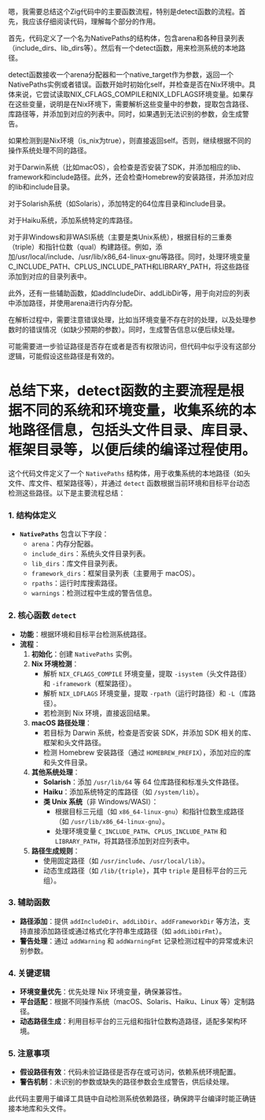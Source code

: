 嗯，我需要总结这个Zig代码中的主要函数流程，特别是detect函数的流程。首先，我应该仔细阅读代码，理解每个部分的作用。

首先，代码定义了一个名为NativePaths的结构体，包含arena和各种目录列表（include_dirs、lib_dirs等）。然后有一个detect函数，用来检测系统的本地路径。

detect函数接收一个arena分配器和一个native_target作为参数，返回一个NativePaths实例或者错误。函数开始时初始化self，并检查是否在Nix环境中。具体来说，它尝试读取NIX_CFLAGS_COMPILE和NIX_LDFLAGS环境变量。如果存在这些变量，说明是在Nix环境下，需要解析这些变量中的参数，提取包含路径、库路径等，并添加到对应的列表中。同时，如果遇到无法识别的参数，会生成警告。

如果检测到是Nix环境（is_nix为true），则直接返回self。否则，继续根据不同的操作系统处理不同的路径。

对于Darwin系统（比如macOS），会检查是否安装了SDK，并添加相应的lib、framework和include路径。此外，还会检查Homebrew的安装路径，并添加对应的lib和include目录。

对于Solarish系统（如Solaris），添加特定的64位库目录和include目录。

对于Haiku系统，添加系统特定的库路径。

对于非Windows和非WASI系统（主要是类Unix系统），根据目标的三重奏（triple）和指针位数（qual）构建路径。例如，添加/usr/local/include、/usr/lib/x86_64-linux-gnu等路径。同时，处理环境变量C_INCLUDE_PATH、CPLUS_INCLUDE_PATH和LIBRARY_PATH，将这些路径添加到对应的目录列表中。

此外，还有一些辅助函数，如addIncludeDir、addLibDir等，用于向对应的列表中添加路径，并使用arena进行内存分配。

在解析过程中，需要注意错误处理，比如当环境变量不存在时的处理，以及处理参数时的错误情况（如缺少预期的参数）。同时，生成警告信息以便后续处理。

可能需要进一步验证路径是否存在或者是否有权限访问，但代码中似乎没有这部分逻辑，可能假设这些路径是有效的。

总结下来，detect函数的主要流程是根据不同的系统和环境变量，收集系统的本地路径信息，包括头文件目录、库目录、框架目录等，以便后续的编译过程使用。
================================================
这个代码文件定义了一个 `NativePaths` 结构体，用于收集系统的本地路径（如头文件、库文件、框架路径等），并通过 `detect` 函数根据当前环境和目标平台动态检测这些路径。以下是主要流程总结：

### 1. **结构体定义**
- **`NativePaths`** 包含以下字段：
  - `arena`：内存分配器。
  - `include_dirs`：系统头文件目录列表。
  - `lib_dirs`：库文件目录列表。
  - `framework_dirs`：框架目录列表（主要用于 macOS）。
  - `rpaths`：运行时库搜索路径。
  - `warnings`：检测过程中生成的警告信息。

### 2. **核心函数 `detect`**
- **功能**：根据环境和目标平台检测系统路径。
- **流程**：
  1. **初始化**：创建 `NativePaths` 实例。
  2. **Nix 环境检测**：
     - 解析 `NIX_CFLAGS_COMPILE` 环境变量，提取 `-isystem`（头文件路径）和 `-iframework`（框架路径）。
     - 解析 `NIX_LDFLAGS` 环境变量，提取 `-rpath`（运行时路径）和 `-L`（库路径）。
     - 若检测到 Nix 环境，直接返回结果。
  3. **macOS 路径处理**：
     - 若目标为 Darwin 系统，检查是否安装 SDK，并添加 SDK 相关的库、框架和头文件路径。
     - 检测 Homebrew 安装路径（通过 `HOMEBREW_PREFIX`），添加对应的库和头文件目录。
  4. **其他系统处理**：
     - **Solarish**：添加 `/usr/lib/64` 等 64 位库路径和标准头文件路径。
     - **Haiku**：添加系统特定的库路径（如 `/system/lib`）。
     - **类 Unix 系统**（非 Windows/WASI）：
       - 根据目标三元组（如 `x86_64-linux-gnu`）和指针位数生成路径（如 `/usr/lib/x86_64-linux-gnu`）。
       - 处理环境变量 `C_INCLUDE_PATH`、`CPLUS_INCLUDE_PATH` 和 `LIBRARY_PATH`，将其路径添加到对应列表中。
  5. **路径生成规则**：
     - 使用固定路径（如 `/usr/include`、`/usr/local/lib`）。
     - 动态生成路径（如 `/lib/{triple}`，其中 `triple` 是目标平台的三元组）。

### 3. **辅助函数**
- **路径添加**：提供 `addIncludeDir`、`addLibDir`、`addFrameworkDir` 等方法，支持直接添加路径或通过格式化字符串生成路径（如 `addLibDirFmt`）。
- **警告处理**：通过 `addWarning` 和 `addWarningFmt` 记录检测过程中的异常或未识别参数。

### 4. **关键逻辑**
- **环境变量优先**：优先处理 Nix 环境变量，确保兼容性。
- **平台适配**：根据不同操作系统（macOS、Solaris、Haiku、Linux 等）定制路径。
- **动态路径生成**：利用目标平台的三元组和指针位数构造路径，适配多架构环境。

### 5. **注意事项**
- **假设路径有效**：代码未验证路径是否存在或可访问，依赖系统环境配置。
- **警告机制**：未识别的参数或缺失的路径参数会生成警告，供后续处理。

此代码主要用于编译工具链中自动检测系统依赖路径，确保跨平台编译时能正确链接本地库和头文件。